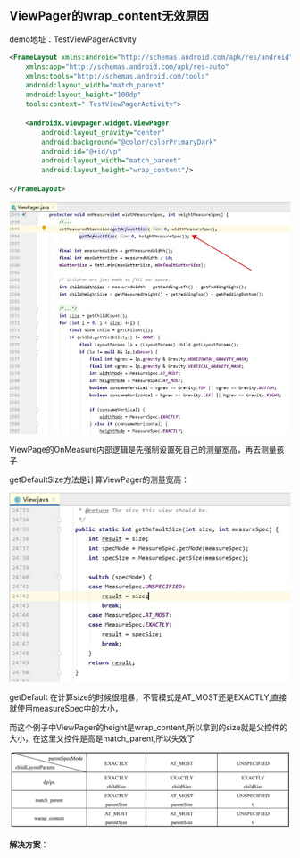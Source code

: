 ## ViewPager的wrap_content无效原因

demo地址：TestViewPagerActivity

```xml
<FrameLayout xmlns:android="http://schemas.android.com/apk/res/android"
    xmlns:app="http://schemas.android.com/apk/res-auto"
    xmlns:tools="http://schemas.android.com/tools"
    android:layout_width="match_parent"
    android:layout_height="100dp"
    tools:context=".TestViewPagerActivity">

    <androidx.viewpager.widget.ViewPager
        android:layout_gravity="center"
        android:background="@color/colorPrimaryDark"
        android:id="@+id/vp"
        android:layout_width="match_parent"
        android:layout_height="wrap_content"/>

</FrameLayout>
```



![](image\7131550.jpg)

ViewPage的OnMeasure内部逻辑是先强制设置死自己的测量宽高，再去测量孩子

getDefaultSize方法是计算ViewPager的测量宽高：

![](image\7131554.jpg)

getDefault 在计算size的时候很粗暴，不管模式是AT_MOST还是EXACTLY,直接就使用measureSpec中的大小，

而这个例子中ViewPager的height是wrap_content,所以拿到的size就是父控件的大小，在这里父控件是高是match_parent,所以失效了

![](image\7131625.jpg)





**解决方案**：